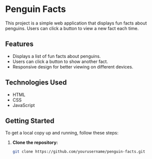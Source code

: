 # Penguin Facts

This project is a simple web application that displays fun facts about penguins. Users can click a button to view a new fact each time.

## Features

- Displays a list of fun facts about penguins.
- Users can click a button to show another fact.
- Responsive design for better viewing on different devices.

## Technologies Used

- HTML
- CSS
- JavaScript

## Getting Started

To get a local copy up and running, follow these steps:

1. **Clone the repository:**
   ```bash
   git clone https://github.com/yourusername/penguin-facts.git


